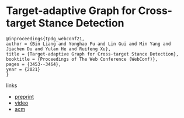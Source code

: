 # Target-adaptive Graph for Cross-target Stance Detection

```
@inproceedings{tpdg_webconf21,
author = {Bin Liang and Yonghao Fu and Lin Gui and Min Yang and Jiachen Du and Yulan He and Ruifeng Xu},
title = {Target-adaptive Graph for Cross-target Stance Detection},
booktitle = {Proceedings of The Web Conference (WebConf)},
pages = {3453--3464},
year = {2021}
}
```

links
- [preprint](http://wrap.warwick.ac.uk/149336/1/WRAP-Target-adaptive-graph-cross-target-stance-detection-2021.pdf)
- [video](https://www.youtube.com/watch?v=2jgJu3ufja8)
- [acm](https://dl.acm.org/doi/10.1145/3442381.3449790)